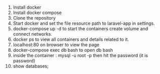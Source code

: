1. Install docker 
2. Install docker compose
3. Clone the repository
4. Start docker and set the file resource path to laravel-app in settings.
5. docker-compose up -d to start the containers create volume and connect networks.
6. docker ps to view all containers and details related to it.
7. localhost:80 on browser to view the page 
8. docker-compose exec db bash to open db bash 
9. inside the container : mysql -u root -p then hit the password (it is password)
10. show databases;
